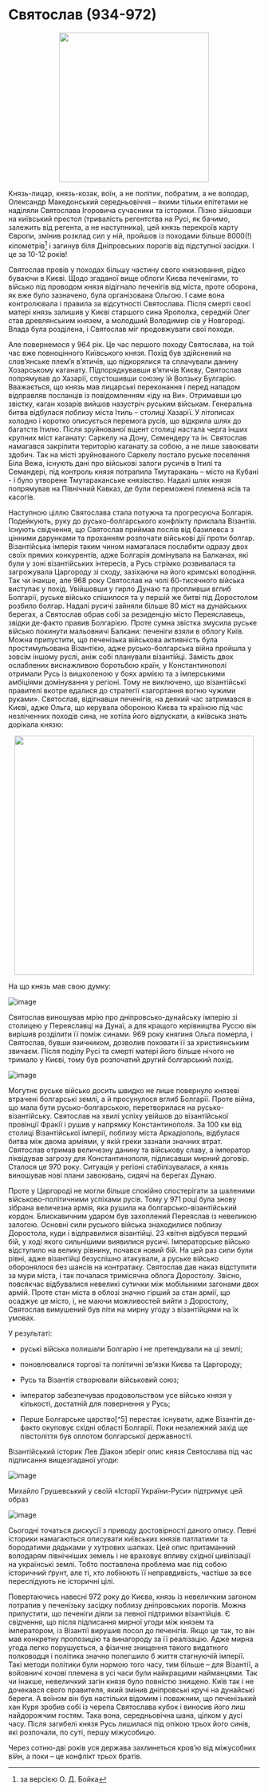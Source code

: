 Святослав (934-972)
===================

<div align="center">
<img src="sv9t_max.jpg" width="300">
</div>

Князь-лицар, князь-козак, воїн, а не політик, побратим, а не володар,
Олександр Македонський середньовіччя – якими тільки епітетами не
наділяли Святослава Ігоровича сучасники та історики. Пізно зійшовши на
київський престол (тривалість регентства на Русі, як бачимо, залежить
від регента, а не наступника), цей князь перекроїв карту Європи, змінив
розклад сил у ній, пройшов із походами більше 8000(!) кілометрів[^4] і
загинув біля Дніпровських порогів від підступної засідки. І це за 10-12
років!

Святослав провів у походах більшу частину свого князювання, рідко
буваючи в Києві. Щодо згаданої вище облоги Києва печенігами, то військо
під проводом князя відігнало печенігів від міста, проте оборона, як вже
було зазначено, була організована Ольгою. І саме вона контролювала і
правила за відсутності Святослава. Після смерті своєї матері князь
залишив у Києві старшого сина Ярополка, середній Олег став древлянським
князем, а молодший Володимир сів у Новгороді. Влада була розділена, і
Святослав міг продовжувати свої походи.

Але повернемося у 964 рік. Це час першого походу Святослава, на той час
вже повноцінного Київського князя. Похід був здійснений на слов’янське
плем’я в’ятичів, що підкорялися та сплачували данину Хозарському
каганату. Підпорядкувавши в’ятичів Києву, Святослав попрямував до
Хазарії, спустошивши союзну їй Волзьку Булгарію. Вважається, що князь
мав лицарські переконання і перед нападом відправляв посланців із
повідомленням «іду на Ви». Отримавши цю звістку, каган хозарів вийшов
назустріч руським військам. Генеральна битва відбулася поблизу міста
Ітиль – столиці Хазарії. У літописах холодно і коротко описується
перемога русів, що відкрила шлях до багатств Ітилю. Після зруйнованої
вщент столиці настала черга інших крупних міст каганату: Саркелу на
Дону, Семендеру та ін. Святослав намагався закріпити територію каганату
за собою, а не лише завоювати здобич. Так на місті зруйнованого Саркелу
постало руське поселення Біла Вежа, існують дані про військові залоги
русичів в Ітилі та Семандері, під контроль князя потрапила Тмутаракань –
місто на Кубані - і було утворене Тмутараканське князівство. Надалі шлях
князя попрямував на Північний Кавказ, де були переможені племена ясів та
касогів.


Наступною ціллю Святослава стала потужна та прогресуюча Болгарія.
Подейкують, руку до русько-болгарського конфлікту приклала Візантія.
Існують свідчення, що Святослав приймав послів від базилевса з цінними
дарунками та проханням розпочати військові дії проти болгар.
Візантійська імперія таким чином намагалася послабити одразу двох своїх
прямих конкурентів, адже Болгарія домінувала на Балканах, які були у
зоні візантійських інтересів, а Русь стрімко розвивалася та загрожувала
Царгороду зі сходу, зазіхаючи на його кримські володіння. Так чи інакше,
але 968 року Святослав на чолі 60-тисячного війська виступає у похід.
Увійшовши у гирло Дунаю та пропливши вглиб Болгарії, руське військо
спішилося та у першій же битві під Доростолом розбило болгар. Надалі
русичі зайняли більше 80 міст на дунайських берегах, а Святослав обрав
собі за резиденцію місто Переяславець, звідки де-факто правив Болгарією.
Проте сумна звістка змусила руське військо покинути мальовничі Балкани:
печеніги взяли в облогу Київ. Можна припустити, що печенізька військова
активність була простимульована Візантією, адже русько-болгарська війна
пройшла у зовсім іншому руслі, аніж собі планували візантійці. Замість
двох ослаблених виснажливою боротьбою країн, у Константинополі отримали
Русь із вишколеною у боях армією та з імперськими амбіціями домінування
у регіоні. Тому не виключено, що візантійські правителі вкотре вдалися
до стратегії «загортання вогню чужими руками». Святослав, відігнавши
печенігів, на деякий час затримався в Києві, адже Ольга, що керувала
обороною Києва та країною під час незліченних походів сина, не хотіла
його відпускати, а київська знать дорікала князю:

<div align="center">
<img src="5.jpg" width="480" />
</div>

На що князь мав свою думку:

![image](6.jpg)

Святослав виношував мрію про дніпровсько-дунайську імперію зі столицею у
Переяславці на Дунаї, а для кращого керівництва Руссю він вирішив
розділити її поміж синами. 969 року княгиня Ольга померла, і Святослав,
бувши язичником, дозволив поховати її за християнським звичаєм. Після
поділу Русі та смерті матері його більше нічого не тримало у Києві, тому
був розпочатий другий болгарський похід.

![image](bol_2_new.jpg)

Могутнє руське військо досить швидко не лише повернуло князеві втрачені
болгарські землі, а й просунулося вглиб Болгарії. Проте війна, що мала
бути русько-болгарською, перетворилася на русько-візантійську. Святослав
на хвилі успіху увійшов до візантійської провінції Фракії і рушив у
напрямку Константинополя. За 100 км від столиці Візантійської імперії,
поблизу міста Аркадіополь, відбулася битва між двома арміями, у якій
греки зазнали значних втрат. Святослав отримав величезну данину та
військову славу, а імператор ліквідував загрозу для Константинополя, підписавши мирний договір. Сталося
це 970 року. Ситуація у регіоні стабілізувалася, а князь виношував нові
плани завоювань, сидячі на берегах Дунаю.

Проте у Царгороді не могли більше спокійно спостерігати за шаленими
військово-політичними успіхами русів. Тому у 971 році була знову зібрана
величезна армія, яка рушила на болгарсько-візантійський кордон.
Блискавичним ударом був захоплений Переяслав із невеликою залогою.
Основні сили руського війська знаходилися поблизу Доростола, куди і
відправилися візантійці. 23 квітня відбувся перший бій, у ході якого
сильнішими виявилися русичі. Імператорське військо відступило на велику
рівнину, почався новий бій. На цей раз сили були рівні, адже візантійці
безуспішно атакували, а руське військо оборонялося без шансів на
контратаку. Святослав дав наказ відступити за мури міста, і так почалася
тримісячна облога Доростолу. Звісно, повсякчас відбувалися невеликі
сутички між мобільними загонами двох армій. Проте стан міста в облозі
значно гірший за стан армії, що осаджує це місто, і, не маючи
можливостей вийти з Доростолу, Святослав вимушений був піти на мирну
угоду з візантійцями на їх умовах.

У результаті:

-   руські війська полишали Болгарію і не претендували на ці землі;

-   поновлювалися торгові та політичні зв’язки Києва та Царгороду;

-   Русь та Візантія створювали військовий союз;

-   імператор забезпечував продовольством усе військо князя у кількості,
    достатній для повернення у Русь;

-   Перше Болгарське царство[^5] перестає існувати, адже Візантія
    де-факто окуповує східні області Болгарії. Поки незалежний захід ще
    півстоліття був оплотом болгарської державності.

Візантійський історик Лев Діакон зберіг опис князя Святослава під час
підписання вищезгаданої угоди:

![image](7.jpg)

Михайло Грушевський у своїй «Історії України-Руси» підтримує цей образ

![image](8.jpg)

Сьогодні точаться дискусії з приводу достовірності даного опису. Певні
історики намагаються описувати київських князів патлатими та бородатими
дядьками у хутрових шапках. Цей опис притаманний володарям північніших
земель і не враховує впливу східної цивілізації на українські землі.
Тобто поставлена проблема має під собою історичний ґрунт, але ті, хто
лобіюють її неправдивість, частіше за все переслідують не історичні
цілі.

Повертаючись навесні 972 року до Києва, князь із невеличким загоном
потрапив у печенізьку засідку поблизу дніпровських порогів. Можна
припустити, що печеніги діяли за певної підтримки візантійців. Є
свідчення, що після підписання мирної угоди між князем та імператором,
із Візантії вирушив посол до печенігів. Якщо це так, то він мав
конкретну пропозицію та винагороду за її реалізацію. Адже мирна угода
легко порушується, а фізичне знищення такого видатного полководця і
політика значно полегшило б життя стагнуючій імперії. Такі методи
політики були нормою того часу, тим більше – для Візантії, а войовничі
кочові племена в усі часи були найкращими найманцями. Так чи інакше,
невеличкий загін князя було повністю знищено. Київ так і не дочекався
свого правителя, який змінив дніпровські кручі на дунайські береги. А
воїном він був настільки відомим і поважним, що печенізький хан Куря
зробив собі із черепа Святослава кубок і виносив його лиш найдорожчим
гостям. Така вона, середньовічна шана, цілком у дусі часу. Після
загибелі князя Русь лишилася під опікою трьох його синів, які розпочали,
по суті, першу міжусобицю.

Через сотню-дві років уся держава захлинеться кров’ю від міжусобних
війн, а поки – це конфлікт трьох братів.

[^4]: за версією О. Д. Бойка